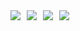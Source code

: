 <div align="center" style="display: flex; gap: 10px;">
  <a href="https://github.com/alisonpezzott" target="_blank">
    <img src="https://img.shields.io/github/followers/alisonpezzott?style=flat-square&label=Followers&logo=github&logoColor=eceff4&colorA=4c566a&colorB=88c0d0"/>
  </a>
  <a href="https://github.com/alisonpezzott" target="_blank">
    <img src="https://img.shields.io/github/stars/alisonpezzott?style=flat-square&label=Stars&logo=github&logoColor=eceff4&colorA=4c566a&colorB=88c0d0"/>
  </a>
  <a href="https://youtube.com/@alisonpezzott" target="_blank">
    <img src="https://img.shields.io/youtube/channel/subscribers/UCst_4Wi9DkGAc28uEPlHHHw?style=flat-square&logo=youtube&logoColor=eceff4&colorA=4c566a&colorB=88c0d0"/>
  </a>
  <a href="https://youtube.com/@alisonpezzott" target="_blank">
    <img src="https://img.shields.io/youtube/channel/views/UCst_4Wi9DkGAc28uEPlHHHw?style=flat-square&logo=youtube&logoColor=eceff4&colorA=4c566a&colorB=88c0d0"/>
  </a>
</div>
